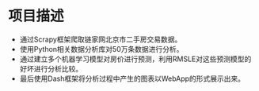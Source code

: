 # 项目描述
* 通过Scrapy框架爬取链家网北京市二手房交易数据。
* 使用Python相关数据分析库对50万条数据进行分析。
* 通过建立多个机器学习模型对房价进行预测，利用RMSLE对这些预测模型的好坏进行分析比较。
* 最后使用Dash框架将分析过程中产生的图表以WebApp的形式展示出来。
